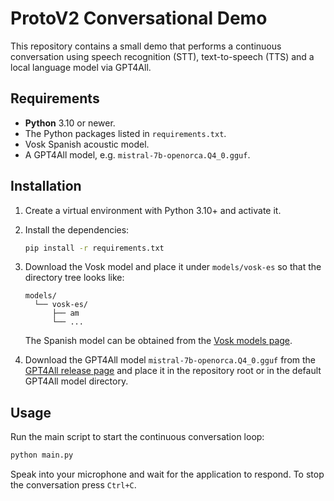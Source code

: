 # ProtoV2 Conversational Demo

This repository contains a small demo that performs a continuous conversation using
speech recognition (STT), text-to-speech (TTS) and a local language model via GPT4All.

## Requirements

- **Python** 3.10 or newer.
- The Python packages listed in `requirements.txt`.
- Vosk Spanish acoustic model.
- A GPT4All model, e.g. `mistral-7b-openorca.Q4_0.gguf`.

## Installation

1. Create a virtual environment with Python 3.10+ and activate it.
2. Install the dependencies:
   ```bash
   pip install -r requirements.txt
   ```
3. Download the Vosk model and place it under `models/vosk-es` so that the
   directory tree looks like:
   ```
   models/
     └── vosk-es/
         ├── am
         └── ...
   ```
   The Spanish model can be obtained from the [Vosk models page](https://alphacephei.com/vosk/models).

4. Download the GPT4All model `mistral-7b-openorca.Q4_0.gguf` from the
   [GPT4All release page](https://gpt4all.io/models/) and place it in the
   repository root or in the default GPT4All model directory.

## Usage

Run the main script to start the continuous conversation loop:

```bash
python main.py
```

Speak into your microphone and wait for the application to respond. To stop the
conversation press `Ctrl+C`.
